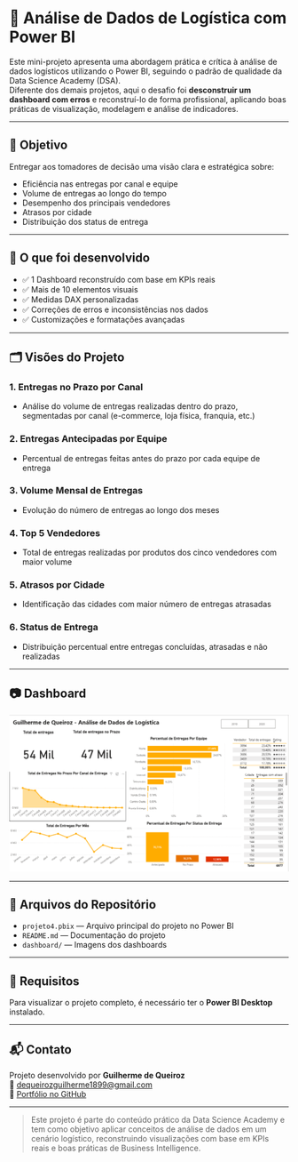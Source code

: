 # 🚚 Análise de Dados de Logística com Power BI

Este mini-projeto apresenta uma abordagem prática e crítica à análise de dados logísticos utilizando o Power BI, seguindo o padrão de qualidade da Data Science Academy (DSA).  
Diferente dos demais projetos, aqui o desafio foi **desconstruir um dashboard com erros** e reconstruí-lo de forma profissional, aplicando boas práticas de visualização, modelagem e análise de indicadores.

---

## 🎯 Objetivo

Entregar aos tomadores de decisão uma visão clara e estratégica sobre:

- Eficiência nas entregas por canal e equipe  
- Volume de entregas ao longo do tempo  
- Desempenho dos principais vendedores  
- Atrasos por cidade  
- Distribuição dos status de entrega

---

## 🧠 O que foi desenvolvido

- ✅ 1 Dashboard reconstruído com base em KPIs reais  
- ✅ Mais de 10 elementos visuais  
- ✅ Medidas DAX personalizadas  
- ✅ Correções de erros e inconsistências nos dados  
- ✅ Customizações e formatações avançadas

---

## 🗂️ Visões do Projeto

### 1. **Entregas no Prazo por Canal**
- Análise do volume de entregas realizadas dentro do prazo, segmentadas por canal (e-commerce, loja física, franquia, etc.)

### 2. **Entregas Antecipadas por Equipe**
- Percentual de entregas feitas antes do prazo por cada equipe de entrega

### 3. **Volume Mensal de Entregas**
- Evolução do número de entregas ao longo dos meses

### 4. **Top 5 Vendedores**
- Total de entregas realizadas por produtos dos cinco vendedores com maior volume

### 5. **Atrasos por Cidade**
- Identificação das cidades com maior número de entregas atrasadas

### 6. **Status de Entrega**
- Distribuição percentual entre entregas concluídas, atrasadas e não realizadas

---

## 📷 Dashboard

![Dashboard Logística](dashboard/dashboard-dados-logistica.png)

---

## 📁 Arquivos do Repositório

- `projeto4.pbix` — Arquivo principal do projeto no Power BI  
- `README.md` — Documentação do projeto  
- `dashboard/` — Imagens dos dashboards

---

## 📌 Requisitos

Para visualizar o projeto completo, é necessário ter o **Power BI Desktop** instalado.

---

## 📬 Contato

Projeto desenvolvido por **Guilherme de Queiroz**  
📧 dequeirozguilherme1899@gmail.com  
🔗 [Portfólio no GitHub](https://github.com/dequeirozguilherme1989-tech)

---

> Este projeto é parte do conteúdo prático da Data Science Academy e tem como objetivo aplicar conceitos de análise de dados em um cenário logístico, reconstruindo visualizações com base em KPIs reais e boas práticas de Business Intelligence.
